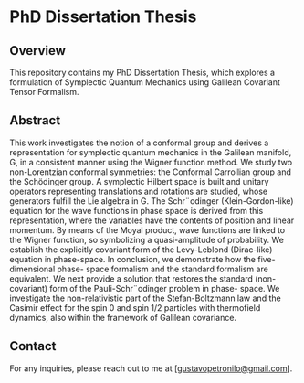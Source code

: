 # PhD Dissertation Thesis

## Overview
This repository contains my PhD Dissertation Thesis, which explores a formulation of Symplectic Quantum Mechanics 
using Galilean Covariant Tensor Formalism.

## Abstract
This work investigates the notion of a conformal group and derives a representation
for symplectic quantum mechanics in the Galilean manifold, G, in a consistent manner
using the Wigner function method. We study two non-Lorentzian conformal symmetries:
the Conformal Carrollian group and the Schödinger group. A symplectic Hilbert space
is built and unitary operators representing translations and rotations are studied, whose
generators fulfill the Lie algebra in G. The Schr¨odinger (Klein-Gordon-like) equation for
the wave functions in phase space is derived from this representation, where the variables
have the contents of position and linear momentum. By means of the Moyal product,
wave functions are linked to the Wigner function, so symbolizing a quasi-amplitude of
probability. We establish the explicitly covariant form of the Levy-Leblond (Dirac-like)
equation in phase-space. In conclusion, we demonstrate how the five-dimensional phase-
space formalism and the standard formalism are equivalent. We next provide a solution
that restores the standard (non-covariant) form of the Pauli-Schr¨odinger problem in phase-
space. We investigate the non-relativistic part of the Stefan-Boltzmann law and the Casimir
effect for the spin 0 and spin 1/2 particles with thermofield dynamics, also within the
framework of Galilean covariance.

## Contact
For any inquiries, please reach out to me at [gustavopetronilo@gmail.com].
